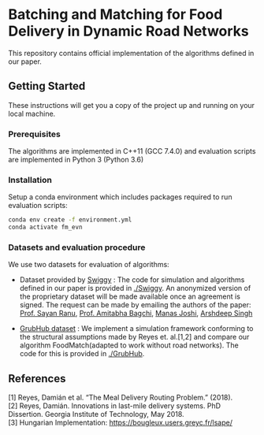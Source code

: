 # Batching and Matching for Food Delivery in Dynamic Road Networks

This repository contains official implementation of the algorithms defined in our paper.

## Getting Started

These instructions will get you a copy of the project up and running on your local machine.

### Prerequisites

The algorithms are implemented in C++11 (GCC 7.4.0) and evaluation scripts are implemented in Python 3 (Python 3.6)

### Installation

Setup a conda environment which includes packages required to run evaluation scripts:

```bash
conda env create -f environment.yml
conda activate fm_evn
```

### Datasets and evaluation procedure
We use two datasets for evaluation of algorithms:
- Dataset provided by [Swiggy](https://www.swiggy.com/) : The code for simulation and algorithms defined in our paper is provided in [./Swiggy](Swiggy). An anonymized version of the proprietary dataset will be made available once an agreement is signed. The request can be made by emailing the authors of the paper: [Prof. Sayan Ranu](mailto:sayanranu@cse.iitd.ac.in), [Prof. Amitabha Bagchi](mailto:bagchi@cse.iitd.ac.in), [Manas Joshi](mailto:manasjoshi241@gmail.com), [Arshdeep Singh](mailto:arshdeep50625@gmail.com)

- [GrubHub dataset](https://github.com/grubhub/mdrplib) : We implement a simulation framework conforming to the structural assumptions made by Reyes et. al.\[1,2\] and compare our algorithm FoodMatch(adapted to work without road networks). The code for this is provided in [./GrubHub](GrubHub).

## References
[1] Reyes, Damián et al. “The Meal Delivery Routing Problem.” (2018). <br>
[2] Reyes, Damián. Innovations in last-mile delivery systems. PhD Dissertion. Georgia Institute of Technology, May 2018. <br>
[3] Hungarian Implementation: https://bougleux.users.greyc.fr/lsape/
